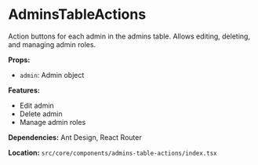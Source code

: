 # AdminsTableActions

Action buttons for each admin in the admins table. Allows editing, deleting, and managing admin roles.

**Props:**

- `admin`: Admin object

**Features:**

- Edit admin
- Delete admin
- Manage admin roles

**Dependencies:** Ant Design, React Router

**Location:** `src/core/components/admins-table-actions/index.tsx`
